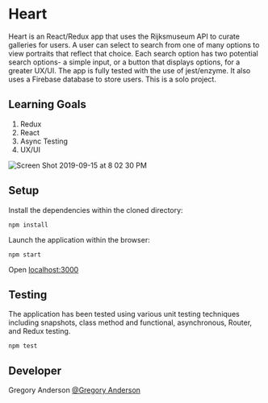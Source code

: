# Heart

Heart is an React/Redux app that uses the Rijksmuseum API to curate galleries for users. A user can select to search from one of many options to view portraits that reflect that choice. Each search option has two potential search options- a simple input, or a button that displays options, for a greater UX/UI. The app is fully tested with the use of jest/enzyme. It also uses a Firebase database to store users. This is a solo project.

## Learning Goals
  
  1. Redux
  1. React
  1. Async Testing
  1. UX/UI

![Screen Shot 2019-09-15 at 8 02 30 PM](https://user-images.githubusercontent.com/30326085/65010050-e563e280-d8cb-11e9-905a-682b0d1a62d0.png)

## Setup 

  Install the dependencies within the cloned directory:
  
  `npm install`
  
  Launch the application within the browser:
  
   `npm start`
   
   Open [localhost:3000](http://localhost:3000)

## Testing

The application has been tested using various unit testing techniques including snapshots, class method and functional, asynchronous, Router, and Redux testing.

`npm test`

## Developer 

Gregory Anderson [@Gregory Anderson](https://github.com/gregoryanderson)
